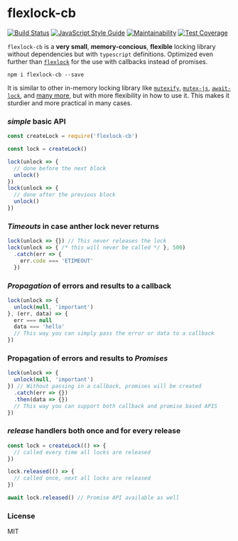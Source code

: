 # flexlock-cb

<a href="https://travis-ci.org/martinheidegger/flexlock-cb"><img src="https://travis-ci.org/martinheidegger/flexlock-cb.svg?branch=master" alt="Build Status"/></a>
[![JavaScript Style Guide](https://img.shields.io/badge/code_style-standard-brightgreen.svg)](https://standardjs.com)
[![Maintainability](https://api.codeclimate.com/v1/badges/0515ec5a0831b36b5992/maintainability)](https://codeclimate.com/github/martinheidegger/flexlock-cb/maintainability)
[![Test Coverage](https://api.codeclimate.com/v1/badges/0515ec5a0831b36b5992/test_coverage)](https://codeclimate.com/github/martinheidegger/flexlock-cb/test_coverage)

`flexlock-cb` is a **very small**, **memory-concious**, **flexible** locking library without
dependencies but with `typescript` definitions. Optimized even further than [`flexlock`](https://github.com/martinheidegger/flexlock) for the use with callbacks instead of promises.

`npm i flexlock-cb --save`

It is similar to other in-memory locking library like [`mutexify`](https://github.com/mafintosh/mutexify), [`mutex-js`](https://github.com/danielglennross/mutex-js), [`await-lock`](https://www.npmjs.com/package/await-lock), and [many more](https://www.npmjs.com/search?q=promise+lock), but with more flexibility in how
to use it. This makes it sturdier and more practical in many cases.


### _simple_ basic API

```javascript
const createLock = require('flexlock-cb')

const lock = createLock()

lock(unlock => {
  // done before the next block
  unlock()
})
lock(unlock => {
  // done after the previous block
  unlock()
})
```

### _Timeouts_ in case anther lock never returns

```javascript
lock(unlock => {}) // This never releases the lock
lock(unlock => { /* this will never be called */ }, 500)
  .catch(err => {
    err.code === 'ETIMEOUT'
  })
```

### _Propagation_ of errors and results to a callback

```javascript
lock(unlock => {
  unlock(null, 'important')
}, (err, data) => {
  err === null
  data === 'hello'
  // This way you can simply pass the error or data to a callback
})
```

### Propagation of errors and results to _Promises_

```javascript
lock(unlock => {
  unlock(null, 'important')
}) // Without passing in a callback, promises will be created
  .catch(err => {})
  .then(data => {})
  // This way you can support both callback and promise based APIS
})
```

### _release_ handlers both once and for every release

```javascript
const lock = createLock(() => {
  // called every time all locks are released
})

lock.released(() => {
  // called once, next all locks are released
})

await lock.released() // Promise API available as well
```

### License

MIT
